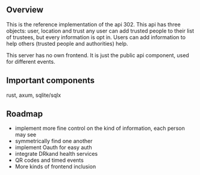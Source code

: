 ## Overview
This is the reference implementation of the api 302.
This api has three objects: user, location and trust
any user can add trusted people to their list of trustees, but every information is opt in.
Users can add information to help others (trusted people and authorities) help.

This server has no own frontend.
It is just the public api component, used for different events.

## Important components
rust, axum, sqlite/sqlx

## Roadmap
- implement more fine control on the kind of information, each person may see
- symmetrically find one another
- implement Oauth for easy auth
- integrate DRkand health services 
- QR codes and timed events
- More kinds of frontend inclusion

